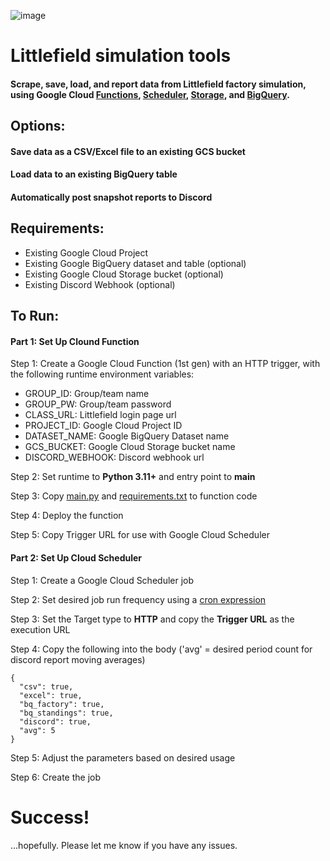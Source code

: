 ![image](https://github.com/user-attachments/assets/b127135b-f907-45c1-849b-70dd3ad9e612)

# Littlefield simulation tools
#### Scrape, save, load, and report data from Littlefield factory simulation, using Google Cloud [Functions](https://cloud.google.com/functions), [Scheduler](https://cloud.google.com/scheduler), [Storage](https://cloud.google.com/storage), and [BigQuery](https://cloud.google.com/bigquery).

## Options:
#### Save data as a CSV/Excel file to an existing GCS bucket
#### Load data to an existing BigQuery table
#### Automatically post snapshot reports to Discord

## Requirements:
- Existing Google Cloud Project
- Existing Google BigQuery dataset and table (optional)
- Existing Google Cloud Storage bucket (optional)
- Existing Discord Webhook (optional)

## To Run:

#### Part 1: Set Up Clound Function
Step 1: Create a Google Cloud Function (1st gen) with an HTTP trigger, with the following runtime environment variables:
- GROUP_ID: Group/team name
- GROUP_PW: Group/team password
- CLASS_URL: Littlefield login page url
- PROJECT_ID: Google Cloud Project ID
- DATASET_NAME: Google BigQuery Dataset name
- GCS_BUCKET: Google Cloud Storage bucket name
- DISCORD_WEBHOOK: Discord webhook url

Step 2: Set runtime to **Python 3.11+** and entry point to **main**

Step 3: Copy [main.py](main.py) and [requirements.txt](requirements.txt) to function code

Step 4: Deploy the function

Step 5: Copy Trigger URL for use with Google Cloud Scheduler

#### Part 2: Set Up Cloud Scheduler
Step 1: Create a Google Cloud Scheduler job

Step 2: Set desired job run frequency using a [cron expression](https://crontab.guru/)

Step 3: Set the Target type to **HTTP** and copy the **Trigger URL** as the execution URL

Step 4: Copy the following into the body ('avg' = desired period count for discord report moving averages)
```
{
  "csv": true,
  "excel": true,
  "bq_factory": true,
  "bq_standings": true,
  "discord": true,
  "avg": 5
}
```

Step 5: Adjust the parameters based on desired usage

Step 6: Create the job

# Success!
...hopefully. Please let me know if you have any issues.








